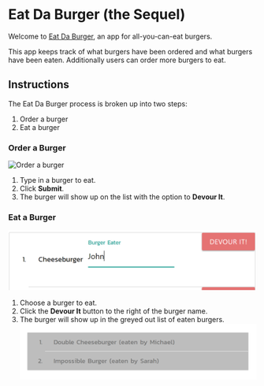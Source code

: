# Eat Da Burger (the Sequel)

Welcome to [Eat Da Burger](https://fast-inlet-22337.herokuapp.com/), an app for all-you-can-eat burgers.

This app keeps track of what burgers have been ordered and what burgers have been eaten. Additionally users can order more burgers to eat.

## Instructions

The Eat Da Burger process is broken up into two steps:

1. Order a burger
2. Eat a burger

### Order a Burger

![Order a burger](public/assets/img/burger-order.PNG)

1. Type in a burger to eat.
2. Click **Submit**.
3. The burger will show up on the list with the option to **Devour It**.

### Eat a Burger

![Eat a burger](public/assets/img/burger-devour.PNG)

1. Choose a burger to eat.
2. Click the **Devour It** button to the right of the burger name.
3. The burger will show up in the greyed out list of eaten burgers. ![Finished burgers](public/assets/img/burger-finished.PNG)